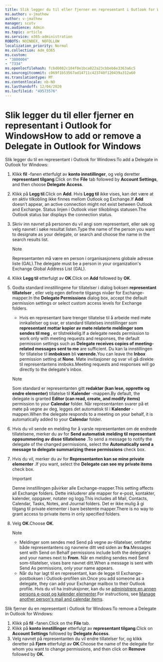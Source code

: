 ```yaml
---
title: Slik legger du til eller fjerner en representant i Outlook for Windows
ms.author: v-jmathew
author: v-jmathew
manager: scotv
ms.audience: Admin
ms.topic: article
ms.service: o365-administration
ROBOTS: NOINDEX, NOFOLLOW
localization_priority: Normal
ms.collection: Adm_O365
ms.custom:
- "3800004"
- "7334"
ms.openlocfilehash: fcbd6082c104f0e1bca022a23cbbeb6e3363a6c5
ms.sourcegitcommit: c069f1b53567ad14711c423740f120439a312a60
ms.translationtype: MT
ms.contentlocale: nb-NO
ms.lasthandoff: 12/04/2020
ms.locfileid: "49573576"
---
```

# <a name="how-to-add-or-remove-a-delegate-in-outlook-for-windows"></a><span data-ttu-id="8cc60-102">Slik legger du til eller fjerner en representant i Outlook for Windows</span><span class="sxs-lookup"><span data-stu-id="8cc60-102">How to add or remove a Delegate in Outlook for Windows</span></span>

<span data-ttu-id="8cc60-103">Slik legger du til en representant i Outlook for Windows:</span><span class="sxs-lookup"><span data-stu-id="8cc60-103">To add a Delegate in Outlook for Windows:</span></span> 

1. <span data-ttu-id="8cc60-104">Klikk **fil** -fanen etterfulgt av **konto innstillinger**, og velg deretter **representant tilgang**.</span><span class="sxs-lookup"><span data-stu-id="8cc60-104">Click on the **File** tab followed by **Account Settings**, and then choose **Delegate Access**.</span></span>
2. <span data-ttu-id="8cc60-105">Klikk på **Legg til**.</span><span class="sxs-lookup"><span data-stu-id="8cc60-105">Click on **Add**.</span></span> <span data-ttu-id="8cc60-106">Hvis **Legg til** ikke vises, kan det være at en aktiv tilkobling ikke finnes mellom Outlook og Exchange.</span><span class="sxs-lookup"><span data-stu-id="8cc60-106">If **Add** doesn’t appear, an active connection might not exist between Outlook and Exchange.</span></span> <span data-ttu-id="8cc60-107">Status linjen i Outlook viser tilkoblings statusen.</span><span class="sxs-lookup"><span data-stu-id="8cc60-107">The Outlook status bar displays the connection status.</span></span>
3. <span data-ttu-id="8cc60-108">Skriv inn navnet på personen du vil angi som representant, eller søk og velg navnet i søke resultat listen.</span><span class="sxs-lookup"><span data-stu-id="8cc60-108">Type the name of the person you want to designate as your delegate, or search and choose the name in the search results list.</span></span>

    > [!NOTE]
    > <span data-ttu-id="8cc60-109">Representanten må være en person i organisasjonens globale adresse liste (GAL).</span><span class="sxs-lookup"><span data-stu-id="8cc60-109">The delegate must be a person in your organization's Exchange Global Address List (GAL).</span></span>
4. <span data-ttu-id="8cc60-110">Klikk **Legg til** etterfulgt av **OK**.</span><span class="sxs-lookup"><span data-stu-id="8cc60-110">Click on **Add** followed by **OK**.</span></span>
5. <span data-ttu-id="8cc60-111">Godta standard innstillingene for tillatelser i dialog boksen **representant tillatelser** , eller velg egen definerte tilgangs nivåer for Exchange-mapper.</span><span class="sxs-lookup"><span data-stu-id="8cc60-111">In the **Delegate Permissions** dialog box, accept the default permission settings or select custom access levels for Exchange folders.</span></span>

    - <span data-ttu-id="8cc60-112">Hvis en representant bare trenger tillatelse til å arbeide med møte innkallelser og svar, er standard tillatelses innstillinger som **representant mottar kopier av møte relaterte meldinger som sendes til meg** , er tilstrekkelig.</span><span class="sxs-lookup"><span data-stu-id="8cc60-112">If a delegate needs permission to work only with meeting requests and responses, the default permission settings such as **Delegate receives copies of meeting-related messages sent to me** are sufficient.</span></span> <span data-ttu-id="8cc60-113">Du kan la innstillingen for tillatelse til **innboksen** bli **værende.**</span><span class="sxs-lookup"><span data-stu-id="8cc60-113">You can leave the **Inbox** permission setting at **None**.</span></span> <span data-ttu-id="8cc60-114">Møte invitasjoner og svar vil gå direkte til representantens innboks.</span><span class="sxs-lookup"><span data-stu-id="8cc60-114">Meeting requests and responses will go directly to the delegate's inbox.</span></span>

    > [!NOTE]
    > <span data-ttu-id="8cc60-115">Som standard er representanten gitt **redaktør (kan lese, opprette og endre elementer)** tillatelse til **Kalender** -mappen.</span><span class="sxs-lookup"><span data-stu-id="8cc60-115">By default, the delegate is granted **Editor (can read, create, and modify items)** permission to your **Calendar** folder.</span></span> <span data-ttu-id="8cc60-116">Når representanten svarer på et møte på vegne av deg, legges det automatisk til i **Kalender** -mappen.</span><span class="sxs-lookup"><span data-stu-id="8cc60-116">When the delegate responds to a meeting on your behalf, it is automatically added to your **Calendar** folder.</span></span>

5. <span data-ttu-id="8cc60-117">Hvis du vil sende en melding for å varsle representanten om de endrede tillatelsene, merker du av for **Send automatisk melding til representant oppsummering av disse tillatelsene** .</span><span class="sxs-lookup"><span data-stu-id="8cc60-117">To send a message to notify the delegate of the changed permissions, select the **Automatically send a message to delegate summarizing these permissions** check box.</span></span>
6. <span data-ttu-id="8cc60-118">Hvis du vil, merker du av for **Representanten kan se mine private elementer** .</span><span class="sxs-lookup"><span data-stu-id="8cc60-118">If you want, select the **Delegate can see my private items** check box.</span></span>

    > [!IMPORTANT]
    > <span data-ttu-id="8cc60-119">Denne innstillingen påvirker alle Exchange-mapper.</span><span class="sxs-lookup"><span data-stu-id="8cc60-119">This setting affects all Exchange folders.</span></span> <span data-ttu-id="8cc60-120">Dette inkluderer alle mapper for e-post, kontakter, kalender, oppgaver, notater og logg.</span><span class="sxs-lookup"><span data-stu-id="8cc60-120">This includes all Mail, Contacts, Calendar, Tasks, Notes, and Journal folders.</span></span> <span data-ttu-id="8cc60-121">Det er ikke mulig å gi tilgang til private elementer i bare bestemte mapper.</span><span class="sxs-lookup"><span data-stu-id="8cc60-121">There is no way to grant access to private items in only specified folders.</span></span>

7. <span data-ttu-id="8cc60-122">Velg **OK**.</span><span class="sxs-lookup"><span data-stu-id="8cc60-122">Choose **OK**.</span></span>

    > [!NOTE]
    >
    > - <span data-ttu-id="8cc60-123">Meldinger som sendes med Send på vegne av-tillatelser, omfatter både representantens og navnene ditt ved siden av **fra**.</span><span class="sxs-lookup"><span data-stu-id="8cc60-123">Messages sent with Send on Behalf permissions include both the delegate's and your names next to **From**.</span></span> <span data-ttu-id="8cc60-124">Når en melding sendes med Send som-tillatelser, vises bare navnet ditt.</span><span class="sxs-lookup"><span data-stu-id="8cc60-124">When a message is sent with Send As permissions, only your name appears.</span></span>
    > - <span data-ttu-id="8cc60-125">Når du har lagt til en representant, kan de legge til Exchange-postboksen i Outlook-profilen sin.</span><span class="sxs-lookup"><span data-stu-id="8cc60-125">Once you add someone as a delegate, they can add your Exchange mailbox to their Outlook profile.</span></span> <span data-ttu-id="8cc60-126">Hvis du vil ha instruksjoner, kan du se [administrere en annen persons e-post og kalender elementer](https://support.microsoft.com/office/manage-another-person-s-mail-and-calendar-items-afb79d6b-2967-43b9-a944-a6b953190af5).</span><span class="sxs-lookup"><span data-stu-id="8cc60-126">For instructions, see [Manage another person's mail and calendar items](https://support.microsoft.com/office/manage-another-person-s-mail-and-calendar-items-afb79d6b-2967-43b9-a944-a6b953190af5).</span></span>

<span data-ttu-id="8cc60-127">Slik fjerner du en representant i Outlook for Windows:</span><span class="sxs-lookup"><span data-stu-id="8cc60-127">To remove a Delegate in Outlook for Windows:</span></span>

1. <span data-ttu-id="8cc60-128">Klikk på **fil** -fanen.</span><span class="sxs-lookup"><span data-stu-id="8cc60-128">Click on the **File** tab.</span></span>
2. <span data-ttu-id="8cc60-129">Klikk på **konto innstillinger** etterfulgt av **representant tilgang**.</span><span class="sxs-lookup"><span data-stu-id="8cc60-129">Click on **Account Settings** followed by **Delegate Access**.</span></span>
3. <span data-ttu-id="8cc60-130">Velg navnet på representanten du vil endre tillatelser for, og klikk deretter på **Fjern** etterfulgt av **OK**.</span><span class="sxs-lookup"><span data-stu-id="8cc60-130">Choose the name of the delegate for whom you want to change permissions, and then click on **Remove** followed by **OK**.</span></span>
